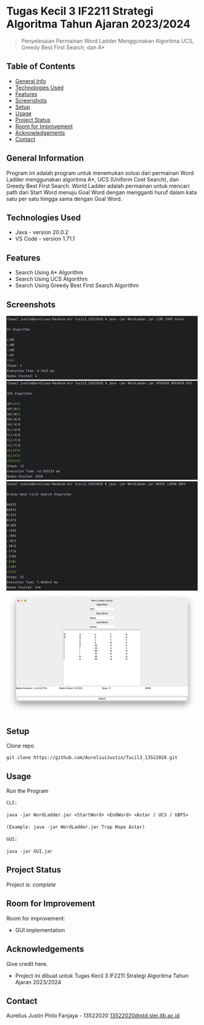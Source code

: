 # Tugas Kecil 3 IF2211 Strategi Algoritma Tahun Ajaran 2023/2024
> Penyelesaian Permainan Word Ladder Menggunakan Algoritma UCS, Greedy Best First Search, dan A*

## Table of Contents
* [General Info](#general-information)
* [Technologies Used](#technologies-used)
* [Features](#features)
* [Screenshots](#screenshots)
* [Setup](#setup)
* [Usage](#usage)
* [Project Status](#project-status)
* [Room for Improvement](#room-for-improvement)
* [Acknowledgements](#acknowledgements)
* [Contact](#contact)


## General Information
Program ini adalah program untuk menemukan solusi dari permainan Word Ladder menggunakan algoritma A*, UCS (Uniform Cost Search), dan Greedy Best First Search. World Ladder adalah permainan untuk mencari path dari Start Word menuju Goal Word dengan mengganti huruf dalam kata satu per satu hingga sama dengan Goal Word.


## Technologies Used
- Java - version 20.0.2
- VS Code - version 1.71.1


## Features
- Search Using A* Algorithm
- Search Using UCS Algorithm
- Search Using Greedy Best First Search Algorithm


## Screenshots
![Example screenshot](./test/TC1%20A*.png)
![Example screenshot](./test/TC4%20UCS.png)
![Example screenshot](./test/TC6%20GBFS.png)
![Example screenshot](./test/GUI%20TC.png)


## Setup
Clone repo

```
git clone https://github.com/AureliusJustin/Tucil3_13522020.git
```




## Usage
Run the Program
```
CLI:

java -jar WordLadder.jar <StartWord> <EndWord> <Astar / UCS / GBFS>

(Example: java -jar WordLadder.jar Trap Hope Astar)

GUI:

java -jar GUI.jar
```


## Project Status
Project is: _complete_


## Room for Improvement

Room for improvement:
- GUI implementation


## Acknowledgements
Give credit here.
- Project ini dibuat untuk Tugas Kecil 3 IF2211 Strategi Algoritma Tahun Ajaran 2023/2024


## Contact
Aurelius Justin Philo Fanjaya - 13522020
13522020@std.stei.itb.ac.id